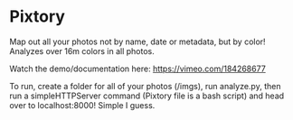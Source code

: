 # Pixtory
Map out all your photos not by name, date or metadata, but by color! Analyzes over 16m colors in all photos.

Watch the demo/documentation here: https://vimeo.com/184268677

To run, create a folder for all of your photos (/imgs), run analyze.py, then run a simpleHTTPServer command (Pixtory file is a bash script) and head over to localhost:8000! Simple I guess.
